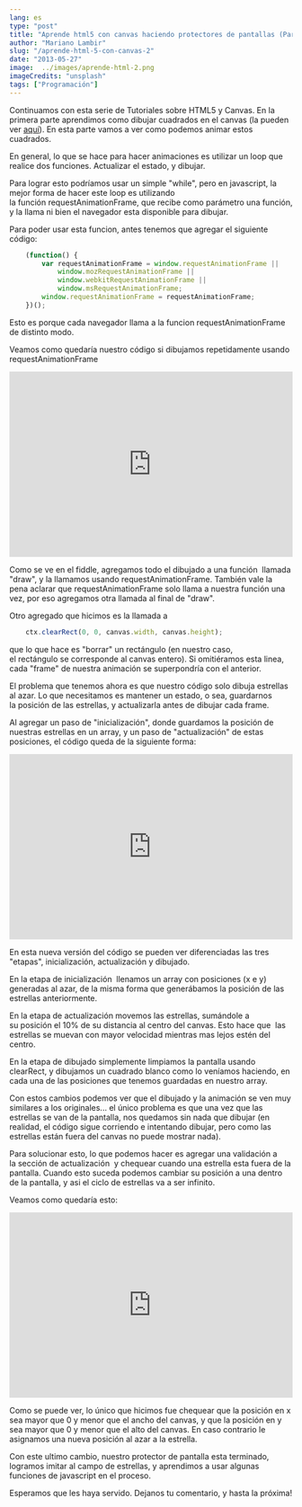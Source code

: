 ```yaml
---
lang: es
type: "post"
title: "Aprende html5 con canvas haciendo protectores de pantallas (Parte 2)"
author: "Mariano Lambir"
slug: "/aprende-html-5-con-canvas-2"
date: "2013-05-27"
image:  ../images/aprende-html-2.png
imageCredits: "unsplash"
tags: ["Programación"]
---
```


Continuamos con esta serie de Tutoriales sobre HTML5 y Canvas. En la primera parte aprendimos como dibujar cuadrados en el canvas (la pueden ver [aquí](/post/aprende-html-5-con-canvas-1)). En esta parte vamos a ver como podemos animar estos cuadrados.

En general, lo que se hace para hacer animaciones es utilizar un loop que realice dos funciones. Actualizar el estado, y dibujar.

Para lograr esto podríamos usar un simple "while", pero en javascript, la mejor forma de hacer este loop es utilizando la función requestAnimationFrame, que recibe como parámetro una función, y la llama ni bien el navegador esta disponible para dibujar.

Para poder usar esta funcion, antes tenemos que agregar el siguiente código:

```javascript
    (function() {
        var requestAnimationFrame = window.requestAnimationFrame || 
            window.mozRequestAnimationFrame ||
            window.webkitRequestAnimationFrame || 
            window.msRequestAnimationFrame;
        window.requestAnimationFrame = requestAnimationFrame;
    })();
```

Esto es porque cada navegador llama a la funcion requestAnimationFrame de distinto modo.

Veamos como quedaría nuestro código si dibujamos repetidamente usando requestAnimationFrame

<iframe width="100%" height="330" src="https://jsfiddle.net/YcmUV/9/embedded/" allowfullscreen="allowfullscreen" frameborder="0"></iframe>

Como se ve en el fiddle, agregamos todo el dibujado a una función  llamada "draw", y la llamamos usando requestAnimationFrame. También vale la pena aclarar que requestAnimationFrame solo llama a nuestra función una vez, por eso agregamos otra llamada al final de "draw".

Otro agregado que hicimos es la llamada a

```javascript
    ctx.clearRect(0, 0, canvas.width, canvas.height);
```

que lo que hace es "borrar" un rectángulo (en nuestro caso, el rectángulo se corresponde al canvas entero). Si omitiéramos esta linea, cada "frame" de nuestra animación se superpondría con el anterior.

El problema que tenemos ahora es que nuestro código solo dibuja estrellas al azar. Lo que necesitamos es mantener un estado, o sea, guardarnos la posición de las estrellas, y actualizarla antes de dibujar cada frame.

Al agregar un paso de "inicialización", donde guardamos la posición de nuestras estrellas en un array, y un paso de "actualización" de estas posiciones, el código queda de la siguiente forma:

<iframe width="100%" height="330" src="https://jsfiddle.net/YcmUV/10/embedded/" allowfullscreen="allowfullscreen" frameborder="0"></iframe>

En esta nueva versión del código se pueden ver diferenciadas las tres "etapas", inicialización, actualización y dibujado.

En la etapa de inicialización  llenamos un array con posiciones (x e y) generadas al azar, de la misma forma que generábamos la posición de las estrellas anteriormente.

En la etapa de actualización movemos las estrellas, sumándole a su posición el 10% de su distancia al centro del canvas. Esto hace que  las estrellas se muevan con mayor velocidad mientras mas lejos estén del centro.

En la etapa de dibujado simplemente limpiamos la pantalla usando clearRect, y dibujamos un cuadrado blanco como lo veníamos haciendo, en cada una de las posiciones que tenemos guardadas en nuestro array.

Con estos cambios podemos ver que el dibujado y la animación se ven muy similares a los originales... el único problema es que una vez que las estrellas se van de la pantalla, nos quedamos sin nada que dibujar (en realidad, el código sigue corriendo e intentando dibujar, pero como las estrellas están fuera del canvas no puede mostrar nada).

Para solucionar esto, lo que podemos hacer es agregar una validación a la sección de actualización  y chequear cuando una estrella esta fuera de la pantalla. Cuando esto suceda podemos cambiar su posición a una dentro de la pantalla, y asi el ciclo de estrellas va a ser infinito.

Veamos como quedaría esto:

<iframe width="100%" height="330" src="https://jsfiddle.net/YcmUV/11/embedded/" allowfullscreen="allowfullscreen" frameborder="0"></iframe>

Como se puede ver, lo único que hicimos fue chequear que la posición en x sea mayor que 0 y menor que el ancho del canvas, y que la posición en y sea mayor que 0 y menor que el alto del canvas. En caso contrario le asignamos una nueva posición al azar a la estrella.

Con este ultimo cambio, nuestro protector de pantalla esta terminado, logramos imitar al campo de estrellas, y aprendimos a usar algunas funciones de javascript en el proceso.

Esperamos que les haya servido. Dejanos tu comentario, y hasta la próxima!